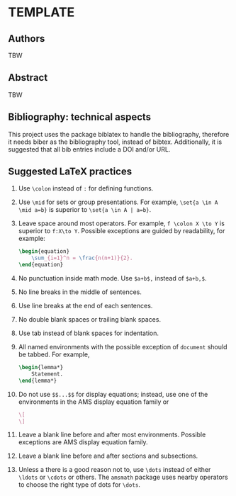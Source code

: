 # TEMPLATE

## Authors
TBW

## Abstract

TBW

## Bibliography: technical aspects 
This project uses the package biblatex to handle the bibliography, therefore it needs biber as the bibliography tool, instead of bibtex. Additionally, it is suggested that all bib entries include a DOI and/or URL. 
## Suggested LaTeX practices

1. Use `\colon` instead of `:` for defining functions.

2. Use `\mid` for sets or group presentations. For example, `\set{a \in A \mid a=b}` is superior to `\set{a \in A | a=b}`.

3. Leave space around most operators. For example, `f \colon X \to Y` is superior to `f:X\to Y`. Possible exceptions are guided by readability, for example:

   ```latex
   \begin{equation}
       \sum_{i=1}^n = \frac{n(n+1)}{2}.
   \end{equation}
   ```

4. No punctuation inside math mode. Use `$a+b$,` instead of `$a+b,$`.

5. No line breaks in the middle of sentences.

6. Use line breaks at the end of each sentences.

7. No double blank spaces or trailing blank spaces.

8. Use tab instead of blank spaces for indentation.

9. All named environments with the possible exception of `document` should be tabbed. For example,

   ```latex
   \begin{lemma*}
       Statement.
   \end{lemma*}
   ```

10. Do not use `$$...$$` for display equations; instead, use one of the environments in the AMS display equation family or

    ```latex
    \[
    \]
    ```

11. Leave a blank line before and after most environments. Possible exceptions are AMS display equation family.

12. Leave a blank line before and after sections and subsections.

13. Unless a there is a good reason not to, use `\dots` instead of either `\ldots` or `\cdots` or others. The `amsmath` package uses nearby operators to choose the right type of dots for `\dots`.